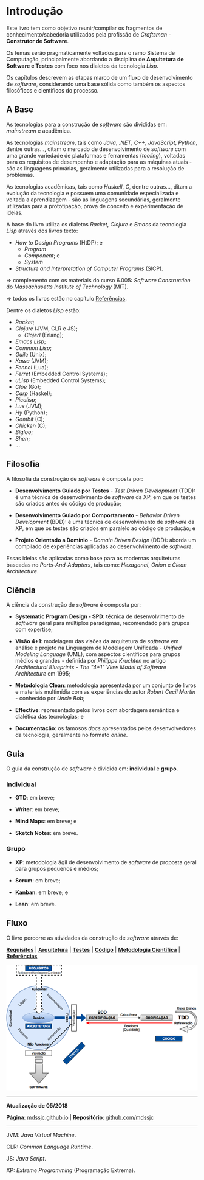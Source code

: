 # Introdução

Este livro tem como objetivo reunir/compilar os fragmentos de
conhecimento/sabedoria utilizados pela profissão de _Craftsman_ - **Construtor
de Software**.

Os temas serão pragmaticamente voltados para o ramo Sistema de Computação,
principalmente abordando a disciplina de **Arquitetura de Software e Testes**
com foco nos dialetos da tecnologia _Lisp_.

Os capítulos descrevem as etapas marco de um fluxo de desenvolvimento de
_software_, considerando uma base sólida como também os aspectos filosóficos e
científicos do processo.

## A Base

As tecnologias para a construção de _software_ são divididas em: _mainstream_ e
acadêmica.

As tecnologias _mainstream_, tais como _Java_, _.NET_, _C++_, _JavaScript_,
_Python_, dentre outras..., ditam o mercado de desenvolvimento de _software_ com
uma grande variedade de plataformas e ferramentas (_tooling_), voltadas para os
requisitos de desempenho e adaptação para as máquinas atuais - são as linguagens
primárias, geralmente utilizadas para a resolução de problemas.

As tecnologias acadêmicas, tais como _Haskell_, _C_, dentre outras..., ditam a
evolução da tecnologia e possuem uma comunidade especializada e voltada a
aprendizagem - são as linguagens secundárias, geralmente utilizadas para a
prototipação, prova de conceito e experimentação de ideias.

A base do livro utiliza os dialetos _Racket_, _Clojure_ e _Emacs_ da tecnologia
_Lisp_ através dos livros texto:

* _How to Design Programs_ (HtDP); e
  * _Program_
  * _Component_; e
  * _System_
* _Structure and Interpretation of Computer Programs_ (SICP).

=> complemento com os materiais do curso 6.005: _Software Construction_ do
_Massachusetts Institute of Technology_ (MIT).

=> todos os livros estão no capítulo [Referências](referencias.md).

Dentre os dialetos _Lisp_ estão:

* _Racket_;
* _Clojure_ (JVM, CLR e JS);
  * _Clojerl_ (Erlang);
* _Emacs Lisp_;
* _Common Lisp_;
* _Guile_ (Unix);
* _Kawa_ (JVM);
* _Fennel_ (Lua);
* _Ferret_ (Embedded Control Systems);
* _uLisp_ (Embedded Control Systems);
* _Cloe_ (Go);
* _Carp_ (Haskel);
* _Picolisp_;
* _Lux_ (JVM);
* _Hy_ (Python);
* _Gambit_ (C);
* _Chicken_ (C);
* _Bigloo_;
* _Shen_;
* ...

## Filosofia

A filosofia da construção de _software_ é composta por:
  
* **Desenvolvimento Guiado por Testes** - _Test Driven Development_ (TDD): é uma
técnica de desenvolvimento de _software_ da XP, em que os testes são criados
antes do código de produção;

* **Desenvolvimento Guiado por Comportamento** - _Behavior Driven Development_
(BDD): é uma técnica de desenvolvimento de _software_ da XP, em que os testes
são criados em paralelo ao código de produção; e

* **Projeto Orientado a Domínio** - _Domain Driven Design_ (DDD): aborda um
compilado de experiências aplicadas ao desenvolvimento de _software_.

Essas ideias são aplicadas como base para as modernas arquiteturas baseadas no
_Ports-And-Adapters_, tais como: _Hexagonal_, _Onion_ e _Clean Architecture_.

## Ciência

A ciência da construção de _software_ é composta por:

* **Systematic Program Design - SPD**: técnica de desenvolvimento de _software_
  geral para múltiplos paradigmas, recomendado para grupos com expertise;

* **Visão 4+1**: modelagem das visões da arquitetura de _software_ em análise e
  projeto na Linguagem de Modelagem Unificada - _Unified Modeling Language_
  (UML), com aspectos científicos para grupos médios e grandes - definida por
  _Philippe Kruchten_ no artigo _Architectural Blueprints - The "4+1" View Model
  of Software Architecture_ em 1995;

* **Metodologia Clean**: metodologia apresentada por um conjunto de livros e
  materiais multimídia com as experiências do autor _Robert Cecil Martin_ -
  conhecido por _Uncle Bob_;

* **Effective**: representado pelos livros com abordagem semântica e
  dialética das tecnologias; e

* **Documentação**: os famosos _docs_ apresentados pelos desenvolvedores da
  tecnologia, geralmente no formato _online_.

## Guia

O guia da construção de _software_ é dividida em: **individual** e **grupo**.

### Individual

* **GTD**: em breve;

* **Writer**: em breve;

* **Mind Maps**: em breve; e

* **Sketch Notes**: em breve.

### Grupo

* **XP**: metodologia ágil de desenvolvimento de _software_ de proposta geral
  para grupos pequenos e médios;

* **Scrum**: em breve;

* **Kanban**: em breve; e

* **Lean**: em breve.

## Fluxo

O livro percorre as atividades da construção de _software_ através de:

**[Requisitos](requisitos/README.md)** |
**[Arquitetura](arquitetura/README.md)** |
**[Testes](testes/README.md)** |
**[Código](codigo/README.md)** |
**[Metodologia Científica](metodologia-cientifica/README.md)** | 
**[Referências](referencias.md)**

![](images/arquitetura-software.png)

---

**Atualização de 05/2018**

**Página**: [mdssjc.github.io](http://mdssjc.github.io "Página do MDS") | 
**Repositório**: [github.com/mdssjc](http://github.com/mdssjc "Repositório do MDS")

---
JVM: _Java Virtual Machine_.

CLR: _Common Language Runtime_.

JS: _Java Script_.

XP: _Extreme Programming_ (Programação Extrema).
